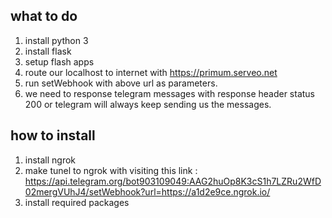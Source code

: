 ## what to do ##
1. install python 3
2. install flask
3. setup flash apps
4. route our localhost to internet with https://primum.serveo.net
5. run setWebhook with above url as parameters.
6. we need to response telegram messages with response header status 200 or telegram will 
    always keep sending us the messages.


## how to install ##
1. install ngrok
2. make tunel to ngrok with visiting this link : 
    https://api.telegram.org/bot903109049:AAG2huOp8K3cS1h7LZRu2WfD02mergVUhJ4/setWebhook?url=https://a1d2e9ce.ngrok.io/
3. install required packages